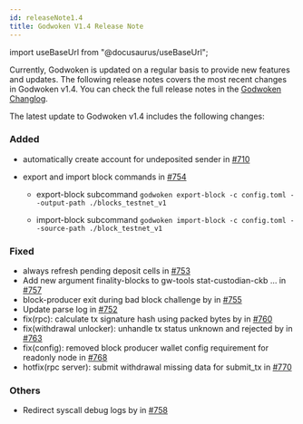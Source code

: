 ```yaml
---
id: releaseNote1.4
title: Godwoken V1.4 Release Note
---
```

import useBaseUrl from "@docusaurus/useBaseUrl";


Currently, Godwoken is updated on a regular basis to provide new features and updates. The following release notes covers the most recent changes in Godwoken v1.4. You can check the full release notes in the [Godwoken Changlog](https://github.com/nervosnetwork/godwoken/blob/develop/CHANGELOG.md).

The latest update to Godwoken v1.4 includes the following changes:

### Added

- automatically create account for undeposited sender in [#710](https://github.com/nervosnetwork/godwoken/pull/710)
- export and import block commands in [#754](https://github.com/nervosnetwork/godwoken/pull/754)

     - export-block subcommand
      ```
      godwoken export-block -c config.toml --output-path ./blocks_testnet_v1
      ```

     - import-block subcommand
      ```
      godwoken import-block -c config.toml --source-path ./block_testnet_v1
      ```
### Fixed

- always refresh pending deposit cells in [#753](https://github.com/nervosnetwork/godwoken/pull/753)
- Add new argument finality-blocks to gw-tools stat-custodian-ckb … in [#757](https://github.com/nervosnetwork/godwoken/pull/757)
- block-producer exit during bad block challenge by in [#755](https://github.com/nervosnetwork/godwoken/pull/755)
- Update parse log in [#752](https://github.com/nervosnetwork/godwoken/pull/752)
- fix(rpc): calculate tx signature hash using packed bytes by in [#760](https://github.com/nervosnetwork/godwoken/pull/760)
- fix(withdrawal unlocker): unhandle tx status unknown and rejected by in [#763](https://github.com/nervosnetwork/godwoken/pull/763)
- fix(config): removed block producer wallet config requirement for readonly node in [#768](https://github.com/nervosnetwork/godwoken/pull/768)
- hotfix(rpc server): submit withdrawal missing data for submit_tx in [#770](https://github.com/nervosnetwork/godwoken/pull/770)

### Others

- Redirect syscall debug logs by in [#758](https://github.com/nervosnetwork/godwoken/pull/758)